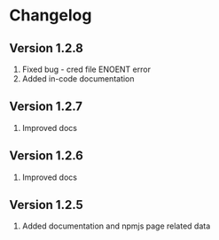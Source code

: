 # Changelog

## Version 1.2.8
1. Fixed bug - cred file ENOENT error
2. Added in-code documentation

## Version 1.2.7
1. Improved docs

## Version 1.2.6
1. Improved docs

## Version 1.2.5

1. Added documentation and npmjs page related data